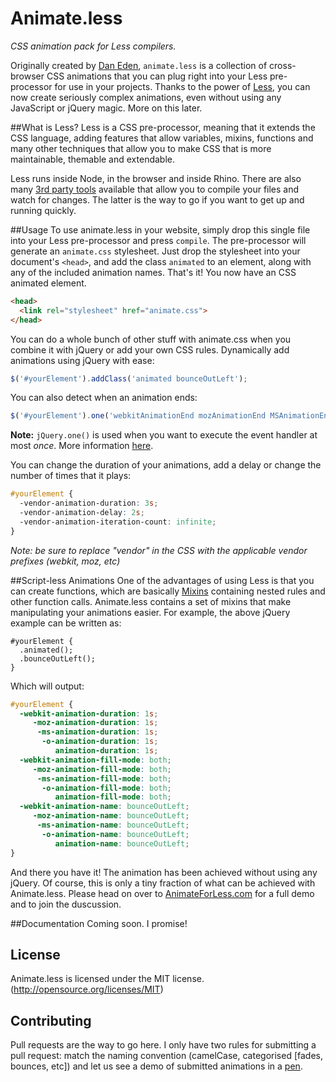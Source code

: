 Animate.less
============

*CSS animation pack for Less compilers.*

Originally created by [Dan Eden](https://github.com/daneden/animate.css), `animate.less` is a collection of cross-browser CSS animations that you can plug right into your Less pre-processor for use in your projects. Thanks to the power of [Less](http://lesscss.org/), you can now create seriously complex animations, even without using any JavaScript or jQuery magic. More on this later.

##What is Less?
Less is a CSS pre-processor, meaning that it extends the CSS language, adding features that allow variables, mixins, functions and many other techniques that allow you to make CSS that is more maintainable, themable and extendable.

Less runs inside Node, in the browser and inside Rhino. There are also many [3rd party tools](http://lesscss.org/usage/index.html#guis-for-less) available that allow you to compile your files and watch for changes. The latter is the way to go if you want to get up and running quickly.

##Usage
To use animate.less in your website, simply drop this single file into your Less pre-processor and press `compile`. The pre-processor will generate an `animate.css` stylesheet. Just drop the stylesheet into your document's `<head>`, and add the class `animated` to an element, along with any of the included animation names. That's it! You now have an CSS animated element.

```html
<head>
  <link rel="stylesheet" href="animate.css">
</head>
```

You can do a whole bunch of other stuff with animate.css when you combine it with jQuery or add your own CSS rules. Dynamically add animations using jQuery with ease:

```javascript
$('#yourElement').addClass('animated bounceOutLeft');
```

You can also detect when an animation ends:

```javascript
$('#yourElement').one('webkitAnimationEnd mozAnimationEnd MSAnimationEnd oanimationend animationend', doSomething);
```

**Note:** `jQuery.one()` is used when you want to execute the event handler at most *once*. More information [here](http://api.jquery.com/one/).

You can change the duration of your animations, add a delay or change the number of times that it plays:

```css
#yourElement {
  -vendor-animation-duration: 3s;
  -vendor-animation-delay: 2s;
  -vendor-animation-iteration-count: infinite;
}
```

*Note: be sure to replace "vendor" in the CSS with the applicable vendor prefixes (webkit, moz, etc)*

##Script-less Animations
One of the advantages of using Less is that you can create functions, which are basically [Mixins](http://lesscss.org/features/#features-overview-feature-mixins) containing nested rules and other function calls. Animate.less contains a set of mixins that make manipulating your animations easier. For example, the above jQuery example can be written as:

```less
#yourElement {
  .animated();
  .bounceOutLeft();
}
```

Which will output:

```css
#yourElement {
  -webkit-animation-duration: 1s;
     -moz-animation-duration: 1s;
      -ms-animation-duration: 1s;
       -o-animation-duration: 1s;
          animation-duration: 1s;
  -webkit-animation-fill-mode: both;
     -moz-animation-fill-mode: both;
      -ms-animation-fill-mode: both;
       -o-animation-fill-mode: both;
          animation-fill-mode: both;
  -webkit-animation-name: bounceOutLeft;
     -moz-animation-name: bounceOutLeft;
      -ms-animation-name: bounceOutLeft;
       -o-animation-name: bounceOutLeft;
          animation-name: bounceOutLeft;
}
```

And there you have it! The animation has been achieved without using any jQuery. Of course, this is only a tiny fraction of what can be achieved with Animate.less. Please head on over to [AnimateForLess.com](http://animateforless.com) for a full demo and to join the duscussion.

##Documentation
Coming soon. I promise!

## License
Animate.less is licensed under the MIT license. (http://opensource.org/licenses/MIT)

## Contributing
Pull requests are the way to go here. I only have two rules for submitting a pull request: match the naming convention (camelCase, categorised [fades, bounces, etc]) and let us see a demo of submitted animations in a [pen](http://codepen.io).
